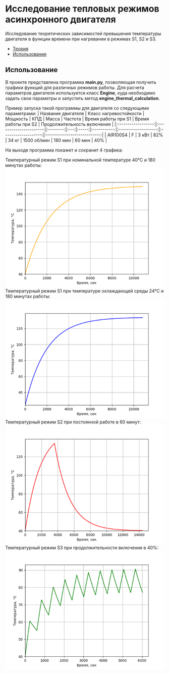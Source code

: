 # Исследование тепловых режимов асинхронного двигателя
Исследование теоретических зависимостей превышения температуры двигателя в функции времени при нагревании в режимах S1, S2 и S3.

- [Теория](https://github.com/FaNtic1337/Dependences-of-asynchronous-motor-temperature-exceedance/wiki/%D0%A2%D0%B5%D0%BE%D1%80%D0%B8%D1%8F)
- [Использование](#Использование)

## Использование
В проекте представлена программа **main.py**, позволяющая получить графики функций для различных режимов работы. Для расчета параметров двигателя используется класс **Engine**, куда необходимо задать свои параметры и запустить метод **engine_thermal_calculation**.  

Пример запуска такой программы для двигателя со следующими параметрами:
| Название двигателя | Класс нагревостойкости | Мощность | КПД | Масса |   Частота   | Время работы при S1 | Время работы при S2 | Продолжительность включения |
|:------------------:|:----------------------:|:--------:|:---:|:-----:|:-----------:|:-------------------:|:-------------------:|:---------------------------:|
| AIR100S4           | F                      | 3 кВт    | 82% | 34 кг | 1500 об/мин | 180 мин             | 60 мин              | 40%                         |

На выходе программа покажет и сохранит 4 графика:

Температурный режим S1 при номинальной температуре 40°С и 180 минутах работы:  
![S1 - Nominal mode](images/s1_nominal.png)  
Температурный режим S1 при температуре охлаждающей среды 24°С и 180 минутах работы:  
![S1 - Cooling mode](images/s1_cooling.png)  
Температурный режим S2 при постоянной работе в 60 минут:  
![S2](images/s2.png)  
Температурный режим S3 при продолжительности включения в 40%:  
![S3](images/s3.png)  
